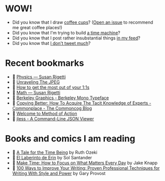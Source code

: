 # WOW!

- Did you know that I draw [coffee cups](https://papercups.mamuso.net/)? ([Open an issue](https://github.com/mamuso/papercups/issues) to recommend me great coffee places!)
- Did you know that I'm trying to build [a time machine](https://github.com/mamuso/fluxcapacitor)?
- Did you know that I post rather insubstantial things [in my feed](https://feed.mamuso.net/)?
- Did you know that [I don't tweet much](https://twitter.com/mamuso)?

# Recent bookmarks

- 👀 [Physics — Susan Rigetti](https://www.susanrigetti.com/physics)
- 👀 [Unraveling The JPEG](https://parametric.press/issue-01/unraveling-the-jpeg/)
- 👀 [How to get the most out of your 1:1s](https://erik.wiffin.com/posts/how-to-get-the-most-out-of-your-11s/)
- 👀 [Math — Susan Rigetti](https://www.susanrigetti.com/math)
- 👀 [Berkeley Graphics - Berkeley Mono Typeface](https://berkeleygraphics.com/typefaces/berkeley-mono)
- 👀 [Copying Better: How To Acquire The Tacit Knowledge of Experts - Commonplace - The Commoncog Blog](https://commoncog.com/blog/how-to-learn-tacit-knowledge/)
- 👀 [Welcome to Method of Action](https://method.ac/)
- 👀 [jless - A Command-Line JSON Viewer](https://jless.io/)


# Books and comics I am reading

- 📘 [A Tale for the Time Being](https://www.goodreads.com/book/show/57363023) by Ruth Ozeki
- 📘 [El Laberinto de Erin](https://www.goodreads.com/book/show/60091934) by Sol Santander
- 📘 [Make Time: How to Focus on What Matters Every Day](https://www.goodreads.com/book/show/39317186) by Jake Knapp
- 📘 [100 Ways to Improve Your Writing: Proven Professional Techniques for Writing With Style and Power](https://www.goodreads.com/book/show/43229424) by Gary Provost

